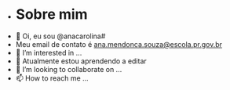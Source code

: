 - # Sobre mim
- 👋 Oi, eu sou @anacarolina#
- Meu email de contato é ana.mendonca.souza@escola.pr.gov.br
- 👀 I’m interested in ...
- 🌱 Atualmente estou aprendendo a editar
- 💞️ I’m looking to collaborate on ...
- 📫 How to reach me ...

<!---
anacarolmds/anacarolmds is a ✨ special ✨ repository because its `README.md` (this file) appears on your GitHub profile.
You can click the Preview link to take a look at your changes.
--->
